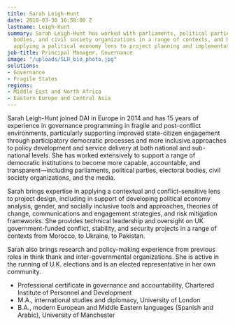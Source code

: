 ```yaml
---
title: Sarah Leigh-Hunt
date: 2018-03-30 16:58:00 Z
lastname: Leigh-Hunt
summary: Sarah Leigh-Hunt has worked with parliaments, political parties, electoral
  bodies, and civil society organizations in a range of contexts, and has expertise
  applying a political economy lens to project planning and implementation.
job-title: Principal Manager, Governance
image: "/uploads/SLH_bio_photo.jpg"
solutions:
- Governance
- Fragile States
regions:
- Middle East and North Africa
- Eastern Europe and Central Asia
---
```


Sarah Leigh-Hunt joined DAI in Europe in 2014 and has 15 years of experience in governance programming in fragile and post-conflict environments, particularly supporting improved state-citizen engagement through participatory democratic processes and more inclusive approaches to policy development and service delivery at both national and sub-national levels. She has worked extensively to support a range of democratic institutions to become more capable, accountable, and transparent—including parliaments, political parties, electoral bodies, civil society organizations, and the media.

Sarah brings expertise in applying a contextual and conflict-sensitive lens to project design, including in support of developing political economy analysis, gender, and socially inclusive tools and approaches, theories of change, communications and engagement strategies, and risk mitigation frameworks. She provides technical leadership and oversight on UK government-funded conflict, stability, and security projects in a range of contexts from Morocco, to Ukraine, to Pakistan.

Sarah also brings research and policy-making experience from previous roles in think thank and inter-governmental organizations. She is active in the running of U.K. elections and is an elected representative in her own community.

* Professional certificate in governance and accountability, Chartered Institute of Personnel and Development
* M.A., international studies and diplomacy, University of London
* B.A., modern European and Middle Eastern languages (Spanish and Arabic), University of Manchester